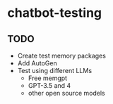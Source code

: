 # chatbot-testing

## TODO

- Create test memory packages
- Add AutoGen
- Test using different LLMs
  - Free memgpt
  - GPT-3.5 and 4
  - other open source models
